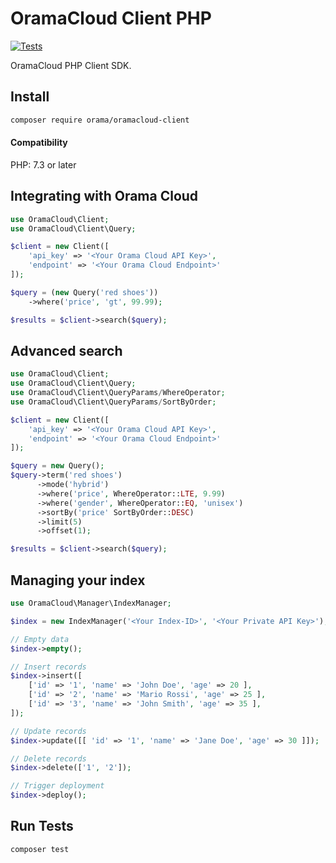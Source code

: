 # OramaCloud Client PHP

[![Tests](https://github.com/askorama/oramacloud-client-php/actions/workflows/tests.yml/badge.svg)](https://github.com/askorama/oramacloud-client-php/actions/workflows/tests.yml)

OramaCloud PHP Client SDK.

## Install

```sh
composer require orama/oramacloud-client
```

#### Compatibility

PHP: 7.3 or later

## Integrating with Orama Cloud

```php
use OramaCloud\Client;
use OramaCloud\Client\Query;

$client = new Client([
    'api_key' => '<Your Orama Cloud API Key>',
    'endpoint' => '<Your Orama Cloud Endpoint>'
]);

$query = (new Query('red shoes'))
    ->where('price', 'gt', 99.99);

$results = $client->search($query);
```

## Advanced search

```php
use OramaCloud\Client;
use OramaCloud\Client\Query;
use OramaCloud\Client\QueryParams/WhereOperator;
use OramaCloud\Client\QueryParams/SortByOrder;

$client = new Client([
    'api_key' => '<Your Orama Cloud API Key>',
    'endpoint' => '<Your Orama Cloud Endpoint>'
]);

$query = new Query();
$query->term('red shoes')
      ->mode('hybrid')
      ->where('price', WhereOperator::LTE, 9.99)
      ->where('gender', WhereOperator::EQ, 'unisex')
      ->sortBy('price' SortByOrder::DESC)
      ->limit(5)
      ->offset(1);

$results = $client->search($query);
```

## Managing your index

```php
use OramaCloud\Manager\IndexManager;

$index = new IndexManager('<Your Index-ID>', '<Your Private API Key>');

// Empty data
$index->empty();

// Insert records
$index->insert([
    ['id' => '1', 'name' => 'John Doe', 'age' => 20 ],
    ['id' => '2', 'name' => 'Mario Rossi', 'age' => 25 ],
    ['id' => '3', 'name' => 'John Smith', 'age' => 35 ],
]);

// Update records
$index->update([[ 'id' => '1', 'name' => 'Jane Doe', 'age' => 30 ]]);

// Delete records
$index->delete(['1', '2']);

// Trigger deployment
$index->deploy();
```

## Run Tests

```sh
composer test
```

